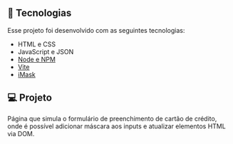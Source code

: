 ## 🚀 Tecnologias

Esse projeto foi desenvolvido com as seguintes tecnologias:

- HTML e CSS
- JavaScript e JSON
- [Node e NPM](https://nodejs.org/)
- [Vite](https://vitejs.dev/)
- [iMask](https://imask.js.org)

## 💻 Projeto

Página que simula o formulário de preenchimento de cartão de crédito, onde é possível adicionar máscara aos inputs e atualizar elementos HTML via DOM.